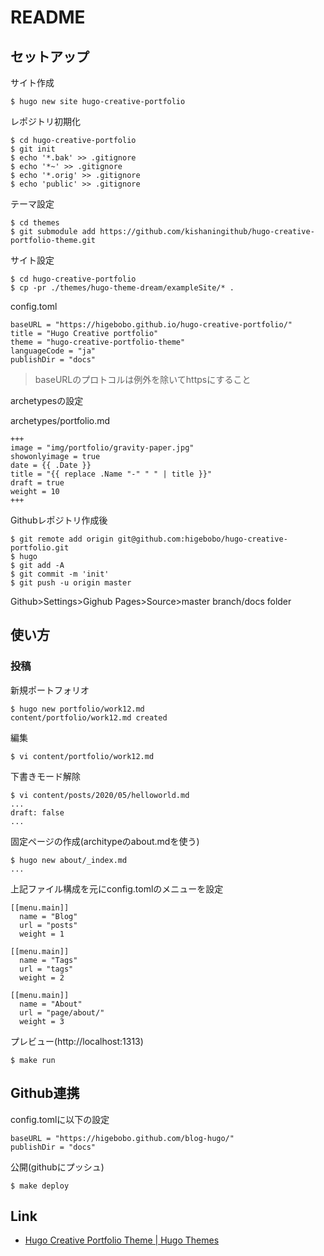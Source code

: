# README

## セットアップ

サイト作成

    $ hugo new site hugo-creative-portfolio
        
レポジトリ初期化

    $ cd hugo-creative-portfolio
    $ git init
    $ echo '*.bak' >> .gitignore
    $ echo '*~' >> .gitignore
    $ echo '*.orig' >> .gitignore
    $ echo 'public' >> .gitignore
    
テーマ設定
    
    $ cd themes 
    $ git submodule add https://github.com/kishaningithub/hugo-creative-portfolio-theme.git

サイト設定

    $ cd hugo-creative-portfolio
    $ cp -pr ./themes/hugo-theme-dream/exampleSite/* .

config.toml

```
baseURL = "https://higebobo.github.io/hugo-creative-portfolio/"
title = "Hugo Creative portfolio"
theme = "hugo-creative-portfolio-theme"
languageCode = "ja"
publishDir = "docs"
```

> baseURLのプロトコルは例外を除いてhttpsにすること

archetypesの設定

archetypes/portfolio.md

```
+++
image = "img/portfolio/gravity-paper.jpg"
showonlyimage = true
date = {{ .Date }}
title = "{{ replace .Name "-" " " | title }}"
draft = true
weight = 10
+++
```

Githubレポジトリ作成後

    $ git remote add origin git@github.com:higebobo/hugo-creative-portfolio.git
    $ hugo
    $ git add -A
    $ git commit -m 'init'
    $ git push -u origin master

Github>Settings>Gighub Pages>Source>master branch/docs folder

## 使い方

### 投稿

新規ポートフォリオ

    $ hugo new portfolio/work12.md
    content/portfolio/work12.md created
    
編集

    $ vi content/portfolio/work12.md

下書きモード解除

    $ vi content/posts/2020/05/helloworld.md
    ...
    draft: false
    ...

固定ページの作成(architypeのabout.mdを使う)

    $ hugo new about/_index.md
    ...
    
上記ファイル構成を元にconfig.tomlのメニューを設定

    [[menu.main]]
      name = "Blog"
      url = "posts"
      weight = 1
    
    [[menu.main]]
      name = "Tags"
      url = "tags"
      weight = 2
    
    [[menu.main]]
      name = "About"
      url = "page/about/"
      weight = 3

プレビュー(http://localhost:1313)

    $ make run

## Github連携

config.tomlに以下の設定

    baseURL = "https://higebobo.github.com/blog-hugo/"
    publishDir = "docs"

公開(githubにプッシュ)

    $ make deploy

## Link

* [Hugo Creative Portfolio Theme \| Hugo Themes](https://themes.gohugo.io/hugo-creative-portfolio-theme/)
